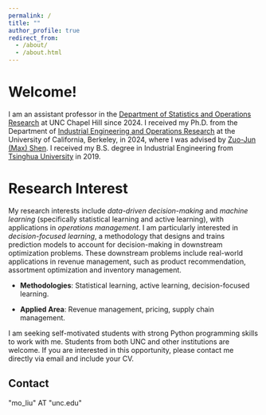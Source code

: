 ```yaml
---
permalink: /
title: ""
author_profile: true
redirect_from: 
  - /about/
  - /about.html
---
```


Welcome!
======

I am an assistant professor in the [Department of Statistics and Operations Research](https://stor.unc.edu/) at UNC Chapel Hill since 2024. I received my Ph.D. from the Department of [Industrial Engineering and Operations Research](https://ieor.berkeley.edu/) at the University of California, Berkeley, in 2024, where I was advised by [Zuo-Jun (Max) Shen](https://shen.ieor.berkeley.edu/). I received my B.S. degree in Industrial Engineering from [Tsinghua University](https://www.tsinghua.edu.cn/en/) in 2019.


Research Interest
======

My research interests include _data-driven decision-making_ and _machine learning_ (specifically statistical learning and active learning), with applications in _operations management_. I am particularly interested in _decision-focused learning_, a methodology that designs and trains prediction models to account for decision-making in downstream optimization problems. These downstream problems include real-world applications in revenue management, such as product recommendation, assortment optimization and inventory management.

* **Methodologies**:
  Statistical learning, active learning, decision-focused learning.

* **Applied Area**:
  Revenue management, pricing, supply chain management.


I am seeking self-motivated students with strong Python programming skills to work with me. Students from both UNC and other institutions are welcome. If you are interested in this opportunity, please contact me directly via email and include your CV.


Contact
------
"mo_liu" AT "unc.edu"
